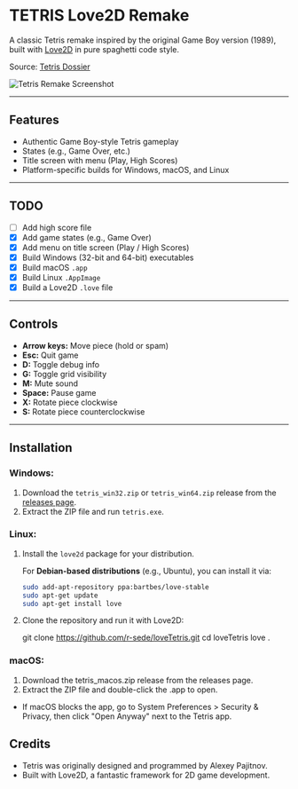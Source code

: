 # TETRIS Love2D Remake

A classic Tetris remake inspired by the original Game Boy version (1989), built with [Love2D](https://love2d.org/) in pure spaghetti code style.

Source: [Tetris Dossier](https://www.colinfahey.com/tetris/tetris.html)

![Tetris Remake Screenshot](https://github.com/r-sede/loveTetris/raw/master/assets/img/tetrisScreen.jpg ':v')

---

## Features

- Authentic Game Boy-style Tetris gameplay
- States (e.g., Game Over, etc.)
- Title screen with menu (Play, High Scores)
- Platform-specific builds for Windows, macOS, and Linux

---

## TODO

- [ ] Add high score file
- [x] Add game states (e.g., Game Over)
- [x] Add menu on title screen (Play / High Scores)
- [x] Build Windows (32-bit and 64-bit) executables
- [x] Build macOS `.app`
- [x] Build Linux `.AppImage`
- [x] Build a Love2D `.love` file

---

## Controls

- **Arrow keys:** Move piece (hold or spam)
- **Esc:** Quit game
- **D:** Toggle debug info
- **G:** Toggle grid visibility
- **M:** Mute sound
- **Space:** Pause game
- **X:** Rotate piece clockwise
- **S:** Rotate piece counterclockwise

---

## Installation

### Windows:

1. Download the `tetris_win32.zip` or `tetris_win64.zip` release from the [releases page](https://github.com/r-sede/loveTetris/releases).
2. Extract the ZIP file and run `tetris.exe`.

### Linux:

1. Install the `love2d` package for your distribution.

   For **Debian-based distributions** (e.g., Ubuntu), you can install it via:

   ```bash
   sudo add-apt-repository ppa:bartbes/love-stable
   sudo apt-get update
   sudo apt-get install love

2. Clone the repository and run it with Love2D:

    git clone https://github.com/r-sede/loveTetris.git
    cd loveTetris
    love .

### macOS:

1. Download the tetris_macos.zip release from the releases page.
2. Extract the ZIP file and double-click the .app to open.
- If macOS blocks the app, go to System Preferences > Security & Privacy, then click "Open Anyway" next to the Tetris app.

## Credits

* Tetris was originally designed and programmed by Alexey Pajitnov.
* Built with Love2D, a fantastic framework for 2D game development.
